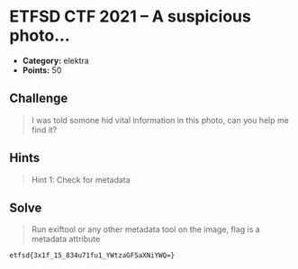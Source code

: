 # ETFSD CTF 2021 – A suspicious photo...
* **Category:** elektra
* **Points:** 50

## Challenge

> I was told somone hid vital information in this photo, can you help me find it?
## Hints

> Hint 1: Check for metadata
## Solve

> Run exiftool or any other metadata tool on the image, flag is a metadata attribute

```
etfsd{3x1f_15_834u71fu1_YWtzaGF5aXNiYWQ=}
```
